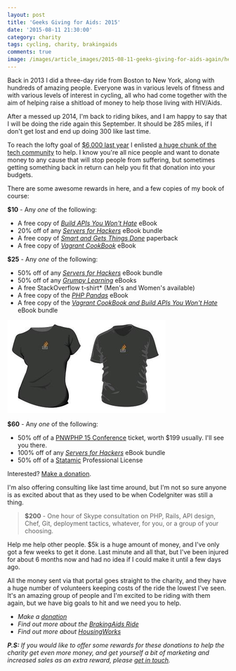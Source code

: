 ```yaml
---
layout: post
title: 'Geeks Giving for Aids: 2015'
date: '2015-08-11 21:30:00'
category: charity
tags: cycling, charity, brakingaids
comments: true
image: /images/article_images/2015-08-11-geeks-giving-for-aids-again/header.jpg
---
```


Back in 2013 I did a three-day ride from Boston to New York, along with hundreds of amazing people. Everyone was in various levels of fitness and with various levels of interest in cycling, all who had come together with the aim of helping raise a shitload of money to help those living with HIV/Aids.

After a messed up 2014, I'm back to riding bikes, and I am happy to say that I will be doing the ride again this September. It should be 285 miles, if I don't get lost and end up doing 300 like last time.

To reach the lofty goal of [$6,000 last year](http://fundraising.housingworks.org/index.cfm?fuseaction=donordrive.participant&participantID=1212) I enlisted [a huge chunk of the tech community](/blog/2013/07/geeks-giving-for-aids/) to help. I know you're all nice people and want to donate money to any cause that will stop people from suffering, but sometimes getting something back in return can help you fit that donation into your budgets.

There are some awesome rewards in here, and a few copies of my book of course:

**$10** - Any _one_ of the following: 

* A free copy of [_Build APIs You Won't Hate_](http://apisyouwonthate.com/) eBook
* 20% off of any [_Servers for Hackers_](https://gumroad.com/serversforhackers) eBook bundle
* A free copy of [_Smart and Gets Things Done_](http://www.amazon.com/Smart-Gets-Things-Done-Technical/dp/1590598385?ie=UTF8&s=books&qid=1181076229&sr=8-1) paperback
* A free copy of [_Vagrant CookBook_](https://leanpub.com/vagrantcookbook) eBook

**$25** - Any _one_ of the following: 

* 50% off of any [_Servers for Hackers_](https://gumroad.com/serversforhackers) eBook bundle
* 50% off of any _[Grumpy Learning](http://grumpy-learning.com/)_ eBooks
* A free StackOverflow t-shirt* (Men's and Women's available)
* A free copy of the [_PHP Pandas_](https://leanpub.com/php-pandas) eBook
* A free copy of the [_Vagrant CookBook and Build APIs You Won't Hate_](https://leanpub.com/b/vagrantapis) eBook bundle

![StackOverflow t-shirts](/images/article_images/2015-08-11-geeks-giving-for-aids-again/stackoverflow-tshirts.png)

**$60** - Any _one_ of the following: 

* 50% off of a [PNWPHP 15 Conference](http://pnwphp.com/) ticket, worth $199 usually. I'll see you there.
* 100% off of any [_Servers for Hackers_](https://gumroad.com/serversforhackers) eBook bundle
* 50% off of a [Statamic](http://statamic.com/) Professional License


Interested? [Make a donation](http://fundraising.housingworks.org/index.cfm?fuseaction=donordrive.participant&participantID=2035).

I'm also offering consulting like last time around, but I'm not so sure anyone is as excited about that as they used to be when CodeIgniter was still a thing. 

> **$200** - One hour of Skype consultation on PHP, Rails, API design, Chef, Git, deployment tactics, whatever, for you, or a group of your choosing. 

Help me help other people. $5k is a huge amount of money, and I've only got a few weeks to get it done. Last minute and all that, but I've been injured for about 6 months now and had no idea if I could make it until a few days ago.

All the money sent via that portal goes straight to the charity, and they have a huge number of volunteers keeping costs of the ride the lowest I've seen. It's an amazing group of people and I'm excited to be riding with them again, but we have big goals to hit and we need you to help.

* _Make a [donation](http://fundraising.housingworks.org/participant/philstu-15)_
* _Find out more about the [BrakingAids Ride](http://brakingaidsride.org/)_
* _Find out more about [HousingWorks](http://www.housingworks.org/)_

_**P.S:** If you would like to offer some rewards for these donations to help the charity get even more money, and get yourself a bit of marketing and increased sales as an extra reward, please [get in touch](mailto:me@philturgeon.uk)._
